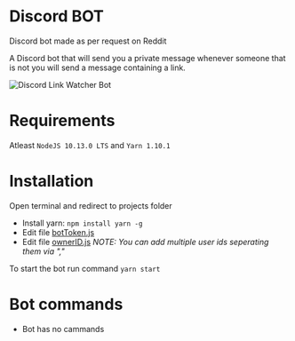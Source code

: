 # Discord BOT
Discord bot made as per request on Reddit

A Discord bot that will send you a private message whenever someone that is not you will send a message containing a link.

![Discord Link Watcher Bot](http://fastdl.exile.lv/img/linkMessageBot.png)

# Requirements
Atleast `NodeJS 10.13.0 LTS` and `Yarn 1.10.1`

# Installation
Open terminal and redirect to projects folder
- Install yarn: `npm install yarn -g`
- Edit file [botToken.js](components/config/botToken.js)
- Edit file [ownerID.js](components/config/ownerID.js)
*NOTE: You can add multiple user ids seperating them via ","*

To start the bot run command `yarn start`

# Bot commands
- Bot has no cammands
